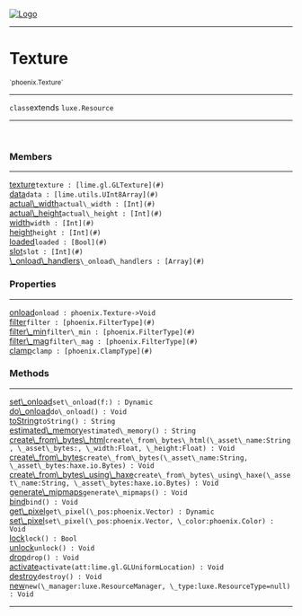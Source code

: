 
[![Logo](../../images/logo.png)](../../api/index.html)

---



<h1>Texture</h1>
<small>`phoenix.Texture`</small>



---

`class`extends <code><span>luxe.Resource</span></code>

---

&nbsp;
&nbsp;



<h3>Members</h3> <hr/><span class="member apipage">
                <a name="texture"><a class="lift" href="#texture">texture</a></a><code class="signature apipage">texture : [lime.gl.GLTexture](#)</code><br/></span>
            <span class="small_desc_flat"></span><span class="member apipage">
                <a name="data"><a class="lift" href="#data">data</a></a><code class="signature apipage">data : [lime.utils.UInt8Array](#)</code><br/></span>
            <span class="small_desc_flat"></span><span class="member apipage">
                <a name="actual_width"><a class="lift" href="#actual_width">actual\_width</a></a><code class="signature apipage">actual\_width : [Int](#)</code><br/></span>
            <span class="small_desc_flat"></span><span class="member apipage">
                <a name="actual_height"><a class="lift" href="#actual_height">actual\_height</a></a><code class="signature apipage">actual\_height : [Int](#)</code><br/></span>
            <span class="small_desc_flat"></span><span class="member apipage">
                <a name="width"><a class="lift" href="#width">width</a></a><code class="signature apipage">width : [Int](#)</code><br/></span>
            <span class="small_desc_flat"></span><span class="member apipage">
                <a name="height"><a class="lift" href="#height">height</a></a><code class="signature apipage">height : [Int](#)</code><br/></span>
            <span class="small_desc_flat"></span><span class="member apipage">
                <a name="loaded"><a class="lift" href="#loaded">loaded</a></a><code class="signature apipage">loaded : [Bool](#)</code><br/></span>
            <span class="small_desc_flat"></span><span class="member apipage">
                <a name="slot"><a class="lift" href="#slot">slot</a></a><code class="signature apipage">slot : [Int](#)</code><br/></span>
            <span class="small_desc_flat"></span><span class="member apipage">
                <a name="_onload_handlers"><a class="lift" href="#_onload_handlers">\_onload\_handlers</a></a><code class="signature apipage">\_onload\_handlers : [Array](#)</code><br/></span>
            <span class="small_desc_flat"></span>



<h3>Properties</h3> <hr/><span class="member apipage">
                <a name="onload"><a class="lift" href="#onload">onload</a></a><code class="signature apipage">onload : phoenix.Texture-&gt;Void</code><br/></span>
            <span class="small_desc_flat"></span><span class="member apipage">
                <a name="filter"><a class="lift" href="#filter">filter</a></a><code class="signature apipage">filter : [phoenix.FilterType](#)</code><br/></span>
            <span class="small_desc_flat"></span><span class="member apipage">
                <a name="filter_min"><a class="lift" href="#filter_min">filter\_min</a></a><code class="signature apipage">filter\_min : [phoenix.FilterType](#)</code><br/></span>
            <span class="small_desc_flat"></span><span class="member apipage">
                <a name="filter_mag"><a class="lift" href="#filter_mag">filter\_mag</a></a><code class="signature apipage">filter\_mag : [phoenix.FilterType](#)</code><br/></span>
            <span class="small_desc_flat"></span><span class="member apipage">
                <a name="clamp"><a class="lift" href="#clamp">clamp</a></a><code class="signature apipage">clamp : [phoenix.ClampType](#)</code><br/></span>
            <span class="small_desc_flat"></span>



<h3>Methods</h3> <hr/><span class="method apipage">
            <a name="set_onload"><a class="lift" href="#set_onload">set\_onload</a></a><code class="signature apipage">set\_onload(f:<span></span>) : Dynamic</code><br/><span class="small_desc_flat"></span>
        </span>
    <span class="method apipage">
            <a name="do_onload"><a class="lift" href="#do_onload">do\_onload</a></a><code class="signature apipage">do\_onload() : Void</code><br/><span class="small_desc_flat"></span>
        </span>
    <span class="method apipage">
            <a name="toString"><a class="lift" href="#toString">toString</a></a><code class="signature apipage">toString() : String</code><br/><span class="small_desc_flat"></span>
        </span>
    <span class="method apipage">
            <a name="estimated_memory"><a class="lift" href="#estimated_memory">estimated\_memory</a></a><code class="signature apipage">estimated\_memory() : String</code><br/><span class="small_desc_flat"></span>
        </span>
    <span class="method apipage">
            <a name="create_from_bytes_html"><a class="lift" href="#create_from_bytes_html">create\_from\_bytes\_html</a></a><code class="signature apipage">create\_from\_bytes\_html(\_asset\_name:String<span></span>, \_asset\_bytes:<span></span>, \_width:Float<span></span>, \_height:Float<span></span>) : Void</code><br/><span class="small_desc_flat"></span>
        </span>
    <span class="method apipage">
            <a name="create_from_bytes"><a class="lift" href="#create_from_bytes">create\_from\_bytes</a></a><code class="signature apipage">create\_from\_bytes(\_asset\_name:String<span></span>, \_asset\_bytes:haxe.io.Bytes<span></span>) : Void</code><br/><span class="small_desc_flat"></span>
        </span>
    <span class="method apipage">
            <a name="create_from_bytes_using_haxe"><a class="lift" href="#create_from_bytes_using_haxe">create\_from\_bytes\_using\_haxe</a></a><code class="signature apipage">create\_from\_bytes\_using\_haxe(\_asset\_name:String<span></span>, \_asset\_bytes:haxe.io.Bytes<span></span>) : Void</code><br/><span class="small_desc_flat"></span>
        </span>
    <span class="method apipage">
            <a name="generate_mipmaps"><a class="lift" href="#generate_mipmaps">generate\_mipmaps</a></a><code class="signature apipage">generate\_mipmaps() : Void</code><br/><span class="small_desc_flat"></span>
        </span>
    <span class="method apipage">
            <a name="bind"><a class="lift" href="#bind">bind</a></a><code class="signature apipage">bind() : Void</code><br/><span class="small_desc_flat"></span>
        </span>
    <span class="method apipage">
            <a name="get_pixel"><a class="lift" href="#get_pixel">get\_pixel</a></a><code class="signature apipage">get\_pixel(\_pos:phoenix.Vector<span></span>) : Dynamic</code><br/><span class="small_desc_flat"></span>
        </span>
    <span class="method apipage">
            <a name="set_pixel"><a class="lift" href="#set_pixel">set\_pixel</a></a><code class="signature apipage">set\_pixel(\_pos:phoenix.Vector<span></span>, \_color:phoenix.Color<span></span>) : Void</code><br/><span class="small_desc_flat"></span>
        </span>
    <span class="method apipage">
            <a name="lock"><a class="lift" href="#lock">lock</a></a><code class="signature apipage">lock() : Bool</code><br/><span class="small_desc_flat"></span>
        </span>
    <span class="method apipage">
            <a name="unlock"><a class="lift" href="#unlock">unlock</a></a><code class="signature apipage">unlock() : Void</code><br/><span class="small_desc_flat"></span>
        </span>
    <span class="method apipage">
            <a name="drop"><a class="lift" href="#drop">drop</a></a><code class="signature apipage">drop() : Void</code><br/><span class="small_desc_flat"></span>
        </span>
    <span class="method apipage">
            <a name="activate"><a class="lift" href="#activate">activate</a></a><code class="signature apipage">activate(att:lime.gl.GLUniformLocation<span></span>) : Void</code><br/><span class="small_desc_flat"></span>
        </span>
    <span class="method apipage">
            <a name="destroy"><a class="lift" href="#destroy">destroy</a></a><code class="signature apipage">destroy() : Void</code><br/><span class="small_desc_flat"></span>
        </span>
    <span class="method apipage">
            <a name="new"><a class="lift" href="#new">new</a></a><code class="signature apipage">new(\_manager:luxe.ResourceManager<span></span>, \_type:luxe.ResourceType<span>=null</span>) : Void</code><br/><span class="small_desc_flat"></span>
        </span>
    





---

&nbsp;
&nbsp;
&nbsp;
&nbsp;
